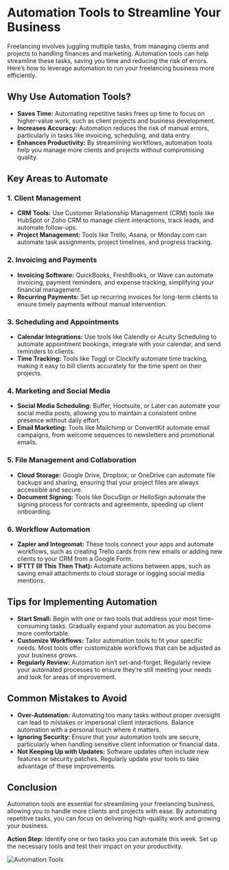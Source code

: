 # Automation Tools to Streamline Your Business

Freelancing involves juggling multiple tasks, from managing clients and projects to handling finances and marketing. Automation tools can help streamline these tasks, saving you time and reducing the risk of errors. Here’s how to leverage automation to run your freelancing business more efficiently.

## Why Use Automation Tools?

- **Saves Time:** Automating repetitive tasks frees up time to focus on higher-value work, such as client projects and business development.
- **Increases Accuracy:** Automation reduces the risk of manual errors, particularly in tasks like invoicing, scheduling, and data entry.
- **Enhances Productivity:** By streamlining workflows, automation tools help you manage more clients and projects without compromising quality.

## Key Areas to Automate

### 1. **Client Management**

- **CRM Tools:** Use Customer Relationship Management (CRM) tools like HubSpot or Zoho CRM to manage client interactions, track leads, and automate follow-ups.
- **Project Management:** Tools like Trello, Asana, or Monday.com can automate task assignments, project timelines, and progress tracking.

### 2. **Invoicing and Payments**

- **Invoicing Software:** QuickBooks, FreshBooks, or Wave can automate invoicing, payment reminders, and expense tracking, simplifying your financial management.
- **Recurring Payments:** Set up recurring invoices for long-term clients to ensure timely payments without manual intervention.

### 3. **Scheduling and Appointments**

- **Calendar Integrations:** Use tools like Calendly or Acuity Scheduling to automate appointment bookings, integrate with your calendar, and send reminders to clients.
- **Time Tracking:** Tools like Toggl or Clockify automate time tracking, making it easy to bill clients accurately for the time spent on their projects.

### 4. **Marketing and Social Media**

- **Social Media Scheduling:** Buffer, Hootsuite, or Later can automate your social media posts, allowing you to maintain a consistent online presence without daily effort.
- **Email Marketing:** Tools like Mailchimp or ConvertKit automate email campaigns, from welcome sequences to newsletters and promotional emails.

### 5. **File Management and Collaboration**

- **Cloud Storage:** Google Drive, Dropbox, or OneDrive can automate file backups and sharing, ensuring that your project files are always accessible and secure.
- **Document Signing:** Tools like DocuSign or HelloSign automate the signing process for contracts and agreements, speeding up client onboarding.

### 6. **Workflow Automation**

- **Zapier and Integromat:** These tools connect your apps and automate workflows, such as creating Trello cards from new emails or adding new clients to your CRM from a Google Form.
- **IFTTT (If This Then That):** Automate actions between apps, such as saving email attachments to cloud storage or logging social media mentions.

## Tips for Implementing Automation

- **Start Small:** Begin with one or two tools that address your most time-consuming tasks. Gradually expand your automation as you become more comfortable.
- **Customize Workflows:** Tailor automation tools to fit your specific needs. Most tools offer customizable workflows that can be adjusted as your business grows.
- **Regularly Review:** Automation isn’t set-and-forget. Regularly review your automated processes to ensure they’re still meeting your needs and look for areas of improvement.

## Common Mistakes to Avoid

- **Over-Automation:** Automating too many tasks without proper oversight can lead to mistakes or impersonal client interactions. Balance automation with a personal touch where it matters.
- **Ignoring Security:** Ensure that your automation tools are secure, particularly when handling sensitive client information or financial data.
- **Not Keeping Up with Updates:** Software updates often include new features or security patches. Regularly update your tools to take advantage of these improvements.

## Conclusion

Automation tools are essential for streamlining your freelancing business, allowing you to handle more clients and projects with ease. By automating repetitive tasks, you can focus on delivering high-quality work and growing your business.

**Action Step:** Identify one or two tasks you can automate this week. Set up the necessary tools and test their impact on your productivity.

![Automation Tools](./images/automation-tools.png)

